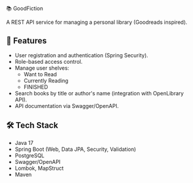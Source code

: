 📚 GoodFiction

A REST API service for managing a personal library (Goodreads inspired).

## 🚀 Features
- User registration and authentication (Spring Security).
- Role-based access control.
- Manage user shelves:
    - Want to Read
    - Currently Reading
    - FINISHED
- Search books by title or author's name (integration with OpenLibrary API).
- API documentation via Swagger/OpenAPI.

## 🛠️ Tech Stack
- Java 17
- Spring Boot (Web, Data JPA, Security, Validation)
- PostgreSQL
- Swagger/OpenAPI
- Lombok, MapStruct
- Maven

